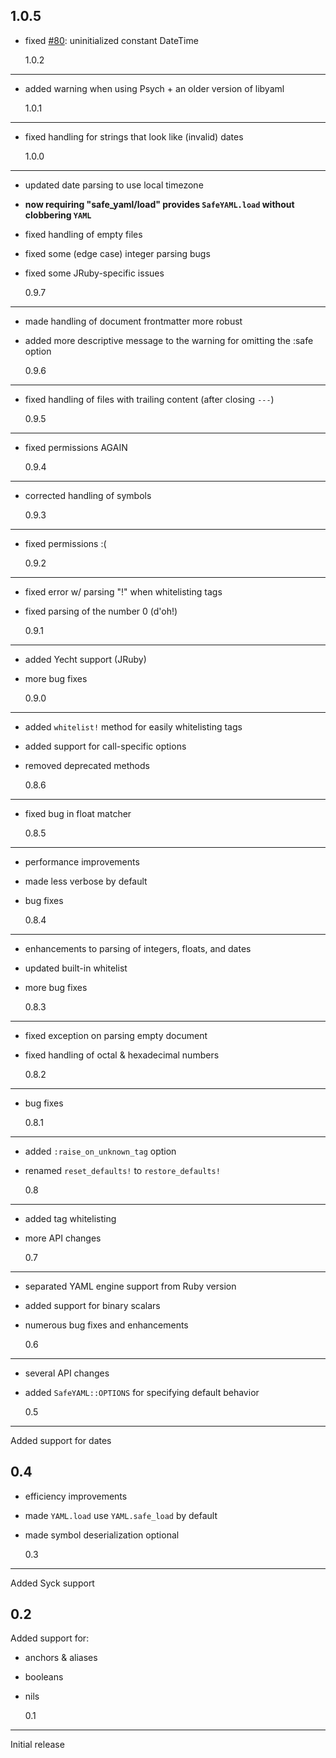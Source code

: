 ## 1.0.5

- fixed [#80](https://github.com/dtao/safe_yaml/issues/80): uninitialized
  constant DateTime

  1.0.2

---

- added warning when using Psych + an older version of libyaml

  1.0.1

---

- fixed handling for strings that look like (invalid) dates

  1.0.0

---

- updated date parsing to use local timezone
- **now requiring "safe_yaml/load" provides `SafeYAML.load` without clobbering
  `YAML`**
- fixed handling of empty files
- fixed some (edge case) integer parsing bugs
- fixed some JRuby-specific issues

  0.9.7

---

- made handling of document frontmatter more robust
- added more descriptive message to the warning for omitting the :safe option

  0.9.6

---

- fixed handling of files with trailing content (after closing `---`)

  0.9.5

---

- fixed permissions AGAIN

  0.9.4

---

- corrected handling of symbols

  0.9.3

---

- fixed permissions :(

  0.9.2

---

- fixed error w/ parsing "!" when whitelisting tags
- fixed parsing of the number 0 (d'oh!)

  0.9.1

---

- added Yecht support (JRuby)
- more bug fixes

  0.9.0

---

- added `whitelist!` method for easily whitelisting tags
- added support for call-specific options
- removed deprecated methods

  0.8.6

---

- fixed bug in float matcher

  0.8.5

---

- performance improvements
- made less verbose by default
- bug fixes

  0.8.4

---

- enhancements to parsing of integers, floats, and dates
- updated built-in whitelist
- more bug fixes

  0.8.3

---

- fixed exception on parsing empty document
- fixed handling of octal & hexadecimal numbers

  0.8.2

---

- bug fixes

  0.8.1

---

- added `:raise_on_unknown_tag` option
- renamed `reset_defaults!` to `restore_defaults!`

  0.8

---

- added tag whitelisting
- more API changes

  0.7

---

- separated YAML engine support from Ruby version
- added support for binary scalars
- numerous bug fixes and enhancements

  0.6

---

- several API changes
- added `SafeYAML::OPTIONS` for specifying default behavior

  0.5

---

Added support for dates

## 0.4

- efficiency improvements
- made `YAML.load` use `YAML.safe_load` by default
- made symbol deserialization optional

  0.3

---

Added Syck support

## 0.2

Added support for:

- anchors & aliases
- booleans
- nils

  0.1

---

Initial release

